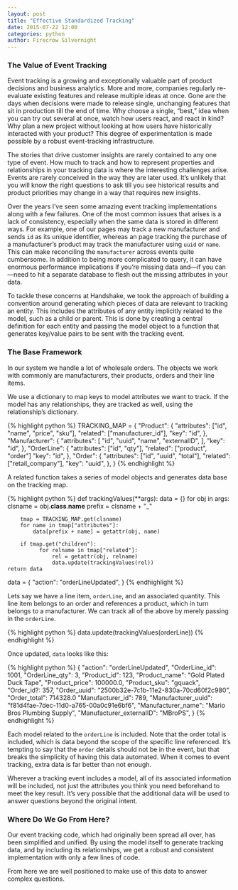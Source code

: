 ```yaml
---
layout: post
title: "Effective Standardized Tracking"
date: 2015-07-22 12:00
categories: python
author: Firecrow Silvernight
---
```


### The Value of Event Tracking

Event tracking is a growing and exceptionally valuable part of product decisions and business analytics. More and more, companies regularly re-evaluate existing features and release multiple ideas at once. Gone are the days when decisions were made to release single, unchanging features that sit in production till the end of time. Why choose a single, “best,” idea when you can try out several at once, watch how users react, and react in kind? Why plan a new project without looking at how users have historically interacted with your product? This degree of experimentation is made possible by a robust event-tracking infrastructure.

The stories that drive customer insights are rarely contained to any one type of event. How much to track and how to represent properties and relationships in your tracking data is where the interesting challenges arise. Events are rarely conceived in the way they are later used. It’s unlikely that you will know the right questions to ask till you see historical results and product priorities may change in a way that requires new insights.

Over the years I’ve seen some amazing event tracking implementations along with a few failures. One of the most common issues that arises is a lack of consistency, especially when the same data is stored in different ways. For example, one of our pages may track a new manufacturer and sends `id` as its unique identifier, whereas an page tracking the purchase of a manufacturer’s product may track the manufacturer using `uuid` or `name`. This can make reconciling the `manufacturer` across events quite cumbersome. In addition to being more complicated to query, it can have enormous performance implications if you’re missing data and—if you can—need to hit a separate database to flesh out the missing attributes in your data.

To tackle these concerns at Handshake, we took the approach of building a convention around generating which pieces of data are relevant to tracking an entity. This includes the attributes of any entity implicitly related to the model, such as a child or parent. This is done by creating a central definition for each entity and passing the model object to a function that generates key/value pairs to be sent with the tracking event.

### The Base Framework

In our system we handle a lot of wholesale orders. The objects we work with commonly are manufacturers, their products, orders and their line items.

We use a dictionary to map keys to model attributes we want to track. If the model has any relationships, they are tracked as well, using the relationship’s dictionary.

{% highlight python %}
TRACKING_MAP = {
    "Product": {
        "attributes": ["id", "name", "price", "sku"],
        "related": ["manufacturer_id"],
        "key": "id",
    },
    "Manufacturer": {
        "attributes": [
            "id",
            "uuid",
            "name",
            "externalID",
        ],
        "key": "id",
    },
    "OrderLine": {
        "attributes": ["id", "qty"],
        "related": ["product", "order"]
        "key": "id",
    },
    "Order": {
        "attributes": ["id", "uuid", "total"],
        "related": ["retail_company"],
        "key": "uuid",
    },
}
{% endhighlight %}

A related function takes a series of model objects and generates data base on the tracking map.

{% highlight python %}
def trackingValues(**args):
    data = {}
    for obj in args:
        clsname = obj.__class__.__name__
        prefix = clsname + "_"

        tmap = TRACKING_MAP.get(clsname)
        for name in tmap["attributes"]:
            data[prefix + name] = getattr(obj, name)

        if tmap.get("children"):
              for relname in tmap["related"]:
                  rel = getattr(obj, relname)
                  data.update(trackingValues(rel))
    return data

data = {
    "action": "orderLineUpdated",
}
{% endhighlight %}

Lets say we have a line item, `orderLine`, and an associated quantity. This line item belongs to an order and references a product, which in turn belongs to a manufacturer. We can track all of the above by merely passing in the `orderLine`.

{% highlight python %}
data.update(trackingValues(orderLine))
{% endhighlight %}

Once updated, `data` looks like this:

{% highlight python %}
{
    "action": "orderLineUpdated",
    "OrderLine_id": 1001,
    "OrderLine_qty": 3,
    "Product_id": 123,
    "Product_name": "Gold Plated Duck Tape",
    "Product_price": 100000.0,
    "Product_sku": "gquack",
    "Order_id?: 357,
    "Order_uuid": "2500b32e-7c1b-11e2-830a-70cd60f2c980",
    "Order_total": 714328.0
    "Manufacturer_id": 789,
    "Manufacturer_uuid": "f81d4fae-7dec-11d0-a765-00a0c91e6bf6",
    "Manufacturer_name": "Mario Bros Plumbing Supply",
    "Manufacturer_externalID": "MBroPS",
}
{% endhighlight %}

Each model related to the `orderLine` is included. Note that the order total is included, which is data beyond the scope of the specific line referenced. It’s tempting to say that the `order` details should not be in the event, but that breaks the simplicity of having this data automated. When it comes to event tracking, extra data is far better than not enough.

Wherever a tracking event includes a model, all of its associated information will be included, not just the attributes you think you need beforehand to meet the key result. It’s very possible that the additional data will be used to answer questions beyond the original intent.

### Where Do We Go From Here?

Our event tracking code, which had originally been spread all over, has been simplified and unified. By using the model itself to generate tracking data, and by including its relationships, we get a robust and consistent implementation with only a few lines of code.

From here we are well positioned to make use of this data to answer complex questions.

